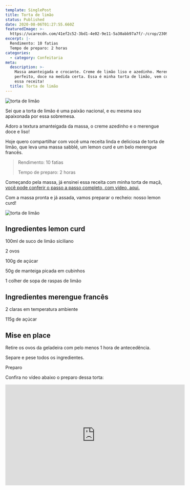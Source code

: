 ```yaml
---
template: SinglePost
title: Torta de limão
status: Published
date: 2020-08-06T01:27:55.660Z
featuredImage: >-
  https://ucarecdn.com/41ef2c52-3bd1-4e02-9e11-5a30abb97a7f/-/crop/2309x953/0,473/-/preview/
excerpt: |-
  Rendimento: 10 fatias
  Tempo de preparo: 2 horas
categories:
  - category: Confeitaria
meta:
  description: >-
    Massa amanteigada e crocante. Creme de limão liso e azedinho. Merengue
    perfeito, doce na medida certa. Essa é minha torta de limão, vem conferir
    essa receita!
  title: Torta de limão
---
```

![torta de limão](https://ucarecdn.com/dbaa0a84-dd62-4418-8480-a267f8029ea4/-/crop/2309x1299/0,207/-/preview/)

Sei que a torta de limão é uma paixão nacional, e eu mesma sou apaixonada por essa sobremesa.

Adoro a textura amanteigada da massa, o creme azedinho e o merengue doce e liso!

Hoje quero compartilhar com você uma receita linda e deliciosa de torta de limão, que leva uma massa sabblé, um lemon curd e um belo merengue francês.

> Rendimento: 10 fatias
>
> Tempo de preparo: 2 horas

Começando pela massa, já ensinei essa receita com minha torta de maçã, [você pode conferir o passo a passo completo, com vídeo, aqui. ](https://paolafabeni.com/posts/torta-de-maca-com-chocolate-e-amendoas/)

Com a massa pronta e já assada, vamos preparar o recheio: nosso lemon curd!

![torta de limão](https://ucarecdn.com/51a0cf61-bb6f-4f2a-96e3-70f093d05026/-/crop/2307x1287/2,358/-/preview/)

## Ingredientes lemon curd

100ml de suco de limão siciliano

2 ovos

100g de açúcar 

50g de manteiga picada em cubinhos

1 colher de sopa de raspas de limão

## Ingredientes merengue francês

2 claras em temperatura ambiente

115g de açúcar

## Mise en place

Retire os ovos da geladeira com pelo menos 1 hora de antecedência.

Separe e pese todos os ingredientes.

Preparo

Confira no vídeo abaixo o preparo dessa torta:

<iframe width="560" height="315" src="https://www.youtube.com/embed/43as5Q-l-8E" frameborder="0" allow="accelerometer; autoplay; encrypted-media; gyroscope; picture-in-picture" allowfullscreen></iframe>
